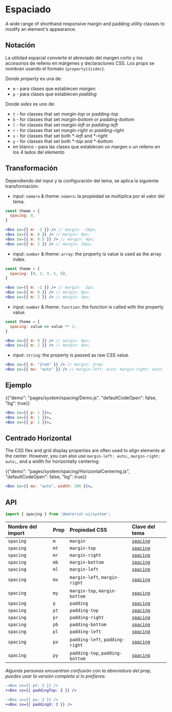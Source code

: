# Espaciado

<p class="description">A wide range of shorthand responsive margin and padding utility classes to modify an element's appearance.</p>

## Notación

La utilidad espacial convierte el abreviado del margen corto y los accesorios de relleno en márgenes y declaraciones CSS. Los props se nombran usando el formato `{property}{sides}`.

Donde *property* es una de:

- `m` - para clases que establecen *margen*
- `p` - para clases que establecen *padding*

Donde *sides* es uno de:

- `t` - for classes that set *margin-top* or *padding-top*
- `b` - for classes that set *margin-bottom* or *padding-bottom*
- `l` - for classes that set *margin-left* or *padding-left*
- `r` - for classes that set *margin-right* or *padding-right*
- `x` - for classes that set both **-left* and **-right*
- `y` - for classes that set both **-top* and **-bottom*
- en blanco - para las clases que establecen un margen o un relleno en los 4 lados del elemento

## Transformación

Dependiendo del input y la configuración del tema, se aplica la siguiente transformación:

- input: `número` & theme: `número`: la propiedad se multiplica por el valor del tema.

```jsx
const theme = {
  spacing: 8,
}

<Box sx={{ m: -2 }} /> // margin: -16px;
<Box sx={{ m: 0 }} /> // margin: 0px;
<Box sx={{ m: 0.5 }} /> // margin: 4px;
<Box sx={{ m: 2 }} /> // margin: 16px;
```

- input: `number` & theme: `array`: the property is value is used as the array index.

```jsx
const theme = {
  spacing: [0, 2, 3, 5, 8],
}

<Box sx={{ m: -2 }} /> // margin: -3px;
<Box sx={{ m: 0 }} /> // margin: 0px;
<Box sx={{ m: 2 }} /> // margin: 3px;
```

- input: `number` & theme: `function`: the function is called with the property value.

```jsx
const theme = {
  spacing: value => value ** 2,
}

<Box sx={{ m: 0 }} /> // margin: 0px;
<Box sx={{ m: 2 }} /> // margin: 4px;
```

- input: `string`: the property is passed as raw CSS value.

```jsx
<Box sx={{ m: "2rem" }} /> // margin: 2rem;
<Box sx={{ mx: "auto" }} /> // margin-left: auto; margin-right: auto;
```

## Ejemplo

{{"demo": "pages/system/spacing/Demo.js", "defaultCodeOpen": false, "bg": true}}

```jsx
<Box sx={{ p: 1 }}>…
<Box sx={{ m: 1 }}>…
<Box sx={{ p: 2 }}>…
```

## Centrado Horizontal

The CSS flex and grid display properties are often used to align elements at the center. However, you can also use `margin-left: auto;`, `margin-right: auto;`, and a width for horizontally centering:

{{"demo": "pages/system/spacing/HorizontalCentering.js", "defaultCodeOpen": false, "bg": true}}

```jsx
<Box sx={{ mx: "auto", width: 200 }}>…
```

## API

```js
import { spacing } from '@material-ui/system';
```

| Nombre del import | Prop | Propiedad CSS                   | Clave del tema                                                   |
|:----------------- |:---- |:------------------------------- |:---------------------------------------------------------------- |
| `spacing`         | `m`  | `margin`                        | [`spacing`](/customization/default-theme/?expand-path=$.spacing) |
| `spacing`         | `mt` | `margin-top`                    | [`spacing`](/customization/default-theme/?expand-path=$.spacing) |
| `spacing`         | `mr` | `margin-right`                  | [`spacing`](/customization/default-theme/?expand-path=$.spacing) |
| `spacing`         | `mb` | `margin-bottom`                 | [`spacing`](/customization/default-theme/?expand-path=$.spacing) |
| `spacing`         | `ml` | `margin-left`                   | [`spacing`](/customization/default-theme/?expand-path=$.spacing) |
| `spacing`         | `mx` | `margin-left`, `margin-right`   | [`spacing`](/customization/default-theme/?expand-path=$.spacing) |
| `spacing`         | `my` | `margin-top`, `margin-bottom`   | [`spacing`](/customization/default-theme/?expand-path=$.spacing) |
| `spacing`         | `p`  | `padding`                       | [`spacing`](/customization/default-theme/?expand-path=$.spacing) |
| `spacing`         | `pt` | `padding-top`                   | [`spacing`](/customization/default-theme/?expand-path=$.spacing) |
| `spacing`         | `pr` | `padding-right`                 | [`spacing`](/customization/default-theme/?expand-path=$.spacing) |
| `spacing`         | `pb` | `padding-bottom`                | [`spacing`](/customization/default-theme/?expand-path=$.spacing) |
| `spacing`         | `pl` | `padding-left`                  | [`spacing`](/customization/default-theme/?expand-path=$.spacing) |
| `spacing`         | `px` | `padding-left`, `padding-right` | [`spacing`](/customization/default-theme/?expand-path=$.spacing) |
| `spacing`         | `py` | `padding-top`, `padding-bottom` | [`spacing`](/customization/default-theme/?expand-path=$.spacing) |

_Algunas personas encuentran confusión con la abreviatura del prop, puedes usar la versión completa si lo prefieres:_

```diff
-<Box sx={{ pt: 2 }} />
+<Box sx={{ paddingTop: 2 }} />
```

```diff
-<Box sx={{ px: 2 }} />
+<Box sx={{ paddingX: 2 }} />
```
